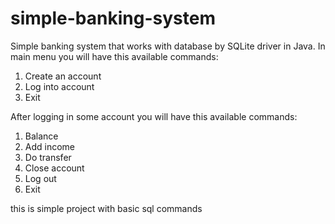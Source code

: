 # simple-banking-system
Simple banking system that works with database by SQLite driver in Java.
In main menu you will have this available commands:
1. Create an account
2. Log into account
0. Exit

After logging in some account you will have this available commands:
1. Balance
2. Add income
3. Do transfer
4. Close account
5. Log out
0. Exit

this is simple project with basic sql commands
